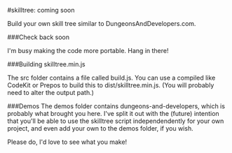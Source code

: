 #skilltree: coming soon

Build your own skill tree similar to DungeonsAndDevelopers.com.

###Check back soon

I'm busy making the code more portable. Hang in there!

###Building skilltree.min.js

The src folder contains a file called build.js. You can use a compiled like CodeKit or Prepos to build this to dist/skilltree.min.js. (You will probably need to alter the output path.)

###Demos
The demos folder contains dungeons-and-developers, which is probably what brought you here. I've split it out with the (future) intention that you'll be able to use the skilltree script independendently for your own project, and even add your own to the demos folder, if you wish. 

Please do, I'd love to see what you make!
